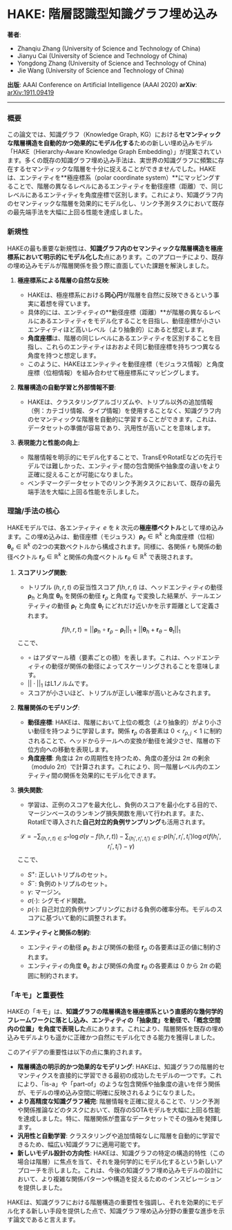 # HAKE: 階層認識型知識グラフ埋め込み

**著者**:
* Zhanqiu Zhang (University of Science and Technology of China)
* Jianyu Cai (University of Science and Technology of China)
* Yongdong Zhang (University of Science and Technology of China)
* Jie Wang (University of Science and Technology of China)

**出版**: AAAI Conference on Artificial Intelligence (AAAI 2020)
**arXiv**: [arXiv:1911.09419](https://arxiv.org/abs/1911.09419)

---

### 概要

この論文では、知識グラフ（Knowledge Graph, KG）における**セマンティックな階層構造を自動的かつ効果的にモデル化する**ための新しい埋め込みモデル「HAKE（Hierarchy-Aware Knowledge Graph Embedding）」が提案されています。多くの既存の知識グラフ埋め込み手法は、実世界の知識グラフに頻繁に存在するセマンティックな階層を十分に捉えることができませんでした。HAKEは、エンティティを**極座標系（polar coordinate system）**にマッピングすることで、階層の異なるレベルにあるエンティティを動径座標（距離）で、同じレベルにあるエンティティを角度座標で区別します。これにより、知識グラフ内のセマンティックな階層を効果的にモデル化し、リンク予測タスクにおいて既存の最先端手法を大幅に上回る性能を達成しました。

### 新規性

HAKEの最も重要な新規性は、**知識グラフ内のセマンティックな階層構造を極座標系において明示的にモデル化した**点にあります。このアプローチにより、既存の埋め込みモデルが階層関係を扱う際に直面していた課題を解決しました。

1.  **極座標系による階層の自然な反映**:
    * HAKEは、極座標系における**同心円**が階層を自然に反映できるという事実に着想を得ています。
    * 具体的には、エンティティの**動径座標（距離）**が階層の異なるレベルにあるエンティティをモデル化することを目指し、動径座標が小さいエンティティほど高いレベル（より抽象的）にあると想定します。
    * **角度座標**は、階層の同じレベルにあるエンティティを区別することを目指し、これらのエンティティはおおよそ同じ動径座標を持ちつつ異なる角度を持つと想定します。
    * このように、HAKEはエンティティを動径座標（モジュラス情報）と角度座標（位相情報）を組み合わせて極座標系にマッピングします。

2.  **階層構造の自動学習と外部情報不要**:
    * HAKEは、クラスタリングアルゴリズムや、トリプル以外の追加情報（例：カテゴリ情報、タイプ情報）を使用することなく、知識グラフ内のセマンティックな階層を自動的に学習することができます。これは、データセットの準備が容易であり、汎用性が高いことを意味します。

3.  **表現能力と性能の向上**:
    * 階層情報を明示的にモデル化することで、TransEやRotatEなどの先行モデルでは難しかった、エンティティ間の包含関係や抽象度の違いをより正確に捉えることが可能になりました。
    * ベンチマークデータセットでのリンク予測タスクにおいて、既存の最先端手法を大幅に上回る性能を示しました。

### 理論/手法の核心

HAKEモデルでは、各エンティティ $e$ を $k$ 次元の**極座標ベクトル**として埋め込みます。この埋め込みは、動径座標（モジュラス）$\boldsymbol{\rho}_e \in \mathbb{R}^k$ と角度座標（位相）$\boldsymbol{\theta}_e \in \mathbb{R}^k$ の2つの実数ベクトルから構成されます。同様に、各関係 $r$ も関係の動径ベクトル $\mathbf{r}_{\rho} \in \mathbb{R}^k$ と関係の角度ベクトル $\mathbf{r}_{\theta} \in \mathbb{R}^k$ で表現されます。

1.  **スコアリング関数**:
    * トリプル $(h, r, t)$ の妥当性スコア $f(h, r, t)$ は、ヘッドエンティティの動径 $\boldsymbol{\rho}_h$ と角度 $\boldsymbol{\theta}_h$ を関係の動径 $\mathbf{r}_{\rho}$ と角度 $\mathbf{r}_{\theta}$ で変換した結果が、テールエンティティの動径 $\boldsymbol{\rho}_t$ と角度 $\boldsymbol{\theta}_t$ にどれだけ近いかを示す距離として定義されます。

    $$
    f(h, r, t) = ||\boldsymbol{\rho}_h \circ \mathbf{r}_{\rho} - \boldsymbol{\rho}_t||_1 + ||\boldsymbol{\theta}_h + \mathbf{r}_{\theta} - \boldsymbol{\theta}_t||_1
    $$
    ここで、
    * $\circ$ はアダマール積（要素ごとの積）を表します。これは、ヘッドエンティティの動径が関係の動径によってスケーリングされることを意味します。
    * $||\cdot||_1$ はL1ノルムです。
    * スコアが小さいほど、トリプルが正しい確率が高いとみなされます。

2.  **階層関係のモデリング**:
    * **動径座標**: HAKEは、階層において上位の概念（より抽象的）がより小さい動径を持つように学習します。関係 $\mathbf{r}_{\rho}$ の各要素は $0 < r_{\rho, j} < 1$ に制約されることで、ヘッドからテールへの変換が動径を減少させ、階層の下位方向への移動を表現します。
    * **角度座標**: 角度は $2\pi$ の周期性を持つため、角度の差分は $2\pi$ の剰余（modulo $2\pi$）で計算されます。これにより、同一階層レベル内のエンティティ間の関係を効果的にモデル化できます。

3.  **損失関数**:
    * 学習は、正例のスコアを最大化し、負例のスコアを最小化する目的で、マージンベースのランキング損失関数を用いて行われます。また、RotatEで導入された**自己対立的負例サンプリング**も活用されます。

    $$
    \mathcal{L} = - \sum_{(h,r,t) \in S^+} \log \sigma(\gamma - f(h,r,t)) - \sum_{(h_i',r_i',t_i') \in S^-} p(h_i',r_i',t_i') \log \sigma(f(h_i',r_i',t_i') - \gamma)
    $$
    ここで、
    * $S^+$: 正しいトリプルのセット。
    * $S^-$: 負例のトリプルのセット。
    * $\gamma$: マージン。
    * $\sigma(\cdot)$: シグモイド関数。
    * $p(\cdot)$: 自己対立的負例サンプリングにおける負例の確率分布。モデルのスコアに基づいて動的に調整されます。

4.  **エンティティと関係の制約**:
    * エンティティの動径 $\boldsymbol{\rho}_e$ および関係の動径 $\mathbf{r}_{\rho}$ の各要素は正の値に制約されます。
    * エンティティの角度 $\boldsymbol{\theta}_e$ および関係の角度 $\mathbf{r}_{\theta}$ の各要素は $0$ から $2\pi$ の範囲に制約されます。

### 「キモ」と重要性

HAKEの「キモ」は、**知識グラフの階層構造を極座標系という直感的な幾何学的フレームワークに落とし込み、エンティティの「抽象度」を動径で、「概念空間内の位置」を角度で表現した**点にあります。これにより、階層関係を既存の埋め込みモデルよりも遥かに正確かつ自然にモデル化できる能力を獲得しました。

このアイデアの重要性は以下の点に集約されます。

* **階層構造の明示的かつ効果的なモデリング**: HAKEは、知識グラフの階層的セマンティクスを直接的に学習できる最初の成功したモデルの一つです。これにより、「is-a」や「part-of」のような包含関係や抽象度の違いを伴う関係が、モデルの埋め込み空間に明確に反映されるようになりました。
* **より高精度な知識グラフ補完**: 階層情報を正確に捉えることで、リンク予測や関係推論などのタスクにおいて、既存のSOTAモデルを大幅に上回る性能を達成しました。特に、階層関係が豊富なデータセットでその強みを発揮します。
* **汎用性と自動学習**: クラスタリングや追加情報なしに階層を自動的に学習できるため、幅広い知識グラフに適用可能です。
* **新しいモデル設計の方向性**: HAKEは、知識グラフの特定の構造的特性（この場合は階層）に焦点を当て、それを幾何学的にモデル化するという新しいアプローチを示しました。これは、今後の知識グラフ埋め込みモデルの設計において、より複雑な関係パターンや構造を捉えるためのインスピレーションを提供しました。

HAKEは、知識グラフにおける階層構造の重要性を強調し、それを効果的にモデル化する新しい手段を提供した点で、知識グラフ埋め込み分野の重要な進歩を示す論文であると言えます。